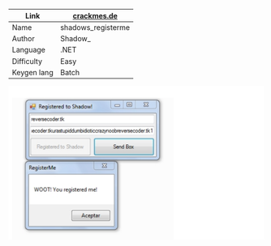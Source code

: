 | Link  | [crackmes.de](http://crackmes.de/users/shadow_/shadows_registerme/ "crackmes.de")  |
| ------------ | ------------ |
| Name  | shadows_registerme  |
| Author | Shadow_  |
| Language  | .NET  |
| Difficulty  | Easy  |
| Keygen lang  | Batch  |

![proof](proof.png "proof")